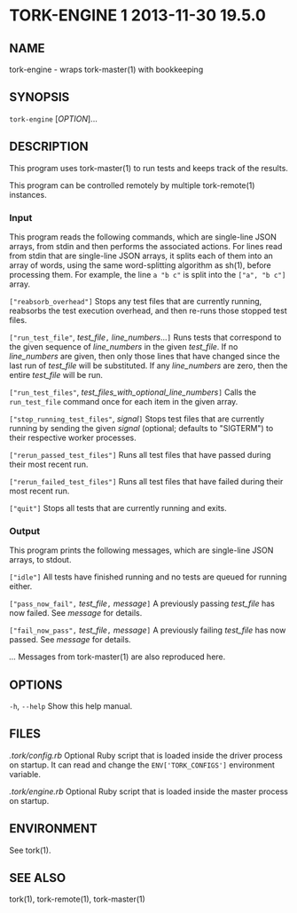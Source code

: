 # TORK-ENGINE 1 2013-11-30 19.5.0

## NAME

tork-engine - wraps tork-master(1) with bookkeeping

## SYNOPSIS

`tork-engine` [*OPTION*]...

## DESCRIPTION

This program uses tork-master(1) to run tests and keeps track of the results.

This program can be controlled remotely by multiple tork-remote(1) instances.

### Input

This program reads the following commands, which are single-line JSON arrays,
from stdin and then performs the associated actions.  For lines read from
stdin that are single-line JSON arrays, it splits each of them into an array
of words, using the same word-splitting algorithm as sh(1), before processing
them.  For example, the line `a "b c"` is split into the `["a", "b c"]` array.

`["reabsorb_overhead"]`
  Stops any test files that are currently running, reabsorbs the test
  execution overhead, and then re-runs those stopped test files.

`["run_test_file"`, *test_file*`,` *line_numbers*...`]`
  Runs tests that correspond to the given sequence of *line_numbers* in the
  given *test_file*.  If no *line_numbers* are given, then only those lines
  that have changed since the last run of *test_file* will be substituted.
  If any *line_numbers* are zero, then the entire *test_file* will be run.

`["run_test_files"`, *test\_files\_with\_optional\_line\_numbers*`]`
  Calls the `run_test_file` command once for each item in the given array.

`["stop_running_test_files"`, *signal*`]`
  Stops test files that are currently running by sending the given *signal*
  (optional; defaults to "SIGTERM") to their respective worker processes.

`["rerun_passed_test_files"]`
  Runs all test files that have passed during their most recent run.

`["rerun_failed_test_files"]`
  Runs all test files that have failed during their most recent run.

`["quit"]`
  Stops all tests that are currently running and exits.

### Output

This program prints the following messages, which are single-line JSON arrays,
to stdout.

`["idle"]`
  All tests have finished running and no tests are queued for running either.

`["pass_now_fail",` *test_file*`,` *message*`]`
  A previously passing *test_file* has now failed.  See *message* for details.

`["fail_now_pass",` *test_file*`,` *message*`]`
  A previously failing *test_file* has now passed.  See *message* for details.

*...*
  Messages from tork-master(1) are also reproduced here.

## OPTIONS

`-h`, `--help`
  Show this help manual.

## FILES

*.tork/config.rb*
  Optional Ruby script that is loaded inside the driver process on startup.
  It can read and change the `ENV['TORK_CONFIGS']` environment variable.

*.tork/engine.rb*
  Optional Ruby script that is loaded inside the master process on startup.

## ENVIRONMENT

See tork(1).

## SEE ALSO

tork(1), tork-remote(1), tork-master(1)